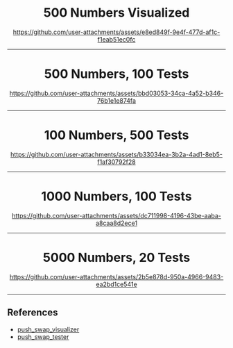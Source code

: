 <div align="center">

# 500 Numbers Visualized
https://github.com/user-attachments/assets/e8ed849f-9e4f-477d-af1c-f1eab51ec0fc

---

# 500 Numbers, 100 Tests
https://github.com/user-attachments/assets/bbd03053-34ca-4a52-b346-76b1e1e874fa

---

# 100 Numbers, 500 Tests
https://github.com/user-attachments/assets/b33034ea-3b2a-4ad1-8eb5-f1af30792f28

---

# 1000 Numbers, 100 Tests
https://github.com/user-attachments/assets/dc711998-4196-43be-aaba-a8caa8d2ece1

---

# 5000 Numbers, 20 Tests
https://github.com/user-attachments/assets/2b5e878d-950a-4966-9483-ea2bd1ce541e

</div>

---

## References

- [push_swap_visualizer](https://github.com/o-reo/push_swap_visualizer)
- [push_swap_tester](https://github.com/lorenuars19/push_swap_tester)
